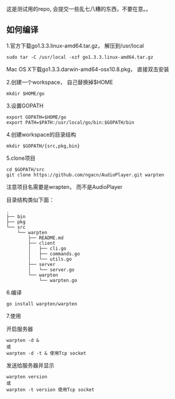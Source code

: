 这是测试用的repo, 会提交一些乱七八糟的东西，不要在意。。  

如何编译
-------
 
1.官方下载go1.3.3.linux-amd64.tar.gz， 解压到/usr/local  
```
sudo tar -C /usr/local -xzf go1.3.3.linux-amd64.tar.gz  
```
Mac OS X下载go1.3.3.darwin-amd64-osx10.8.pkg， 直接双击安装  

2.创建一个workspace， 自己替换掉$HOME  
```
mkdir $HOME/go  
```

3.设置GOPATH  
``` 
export GOPATH=$HOME/go  
export PATH=$PATH:/usr/local/go/bin:$GOPATH/bin  
```

4.创建workspace的目录结构  
```  
mkdir $GOPATH/{src,pkg,bin}  
```

5.clone项目  
```  
cd $GOPATH/src  
git clone https://github.com/ngacn/AudioPlayer.git warpten  
```  
注意项目名需要是wrapten， 而不是AudioPlayer  
 
目录结构类似下面：  
```
.
├── bin
├── pkg
└── src
    └── warpten
        ├── README.md
        ├── client
        │   ├── cli.go
        │   ├── commands.go
        │   └── utils.go
        ├── server
        │   └── server.go
        └── warpten
            └── warpten.go
```  

6.编译  
```
go install warpten/warpten  
```

7.使用  
  
开启服务器  
```
warpten -d &  
或  
warpten -d -t & 使用Tcp socket  
```
发送给服务器并显示  
```
warpten version  
或  
warpten -t version 使用Tcp socket  
```
